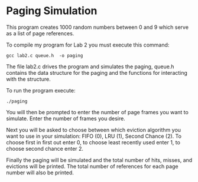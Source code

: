 # Paging Simulation

This program creates 1000 random numbers between 0 and 9 which serve as a list of page references.

To compile my program for Lab 2 you must execute this command:

`gcc lab2.c queue.h  -o paging`

The file lab2.c drives the program and simulates the paging, queue.h contains the data structure for the paging and the functions for interacting with the structure.

To run the program execute:

`./paging`

You will then be prompted to enter the number of page frames you want to simulate. Enter the number of frames you desire.

Next you will be asked to choose between which eviction algorithm you want to use in your simulation: FIFO (0), LRU (1), Second Chance (2). To choose first in first out enter 0, to choose least recently used enter 1, to choose second chance enter 2.

Finally the paging will be simulated and the total number of hits, misses, and evictions will be printed. The total number of references for each page number will also be printed.
